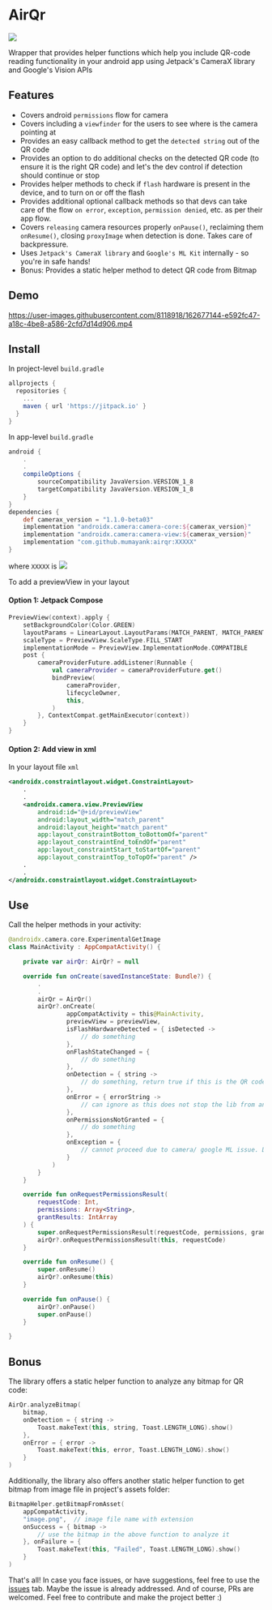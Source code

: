 # AirQr

[![](https://jitpack.io/v/mumayank/airqr.svg)](https://jitpack.io/#mumayank/airqr)

Wrapper that provides helper functions which help you include QR-code reading functionality in your android app using Jetpack's CameraX library and Google's Vision APIs

## Features
- Covers android `permissions` flow for camera
- Covers including a `viewfinder` for the users to see where is the camera pointing at
- Provides an easy callback method to get the `detected string` out of the QR code
- Provides an option to do additional checks on the detected QR code (to ensure it is the right QR code) and let's the dev control if detection should continue or stop
- Provides helper methods to check if `flash` hardware is present in the device, and to turn on or off the flash
- Provides additional optional callback methods so that devs can take care of the flow `on error`, `exception`, `permission denied`, etc. as per their app flow.
- Covers `releasing` camera resources properly `onPause()`, reclaiming them `onResume()`, closing `proxyImage` when detection is done. Takes care of backpressure.
- Uses `Jetpack's CameraX library` and `Google's ML Kit` internally - so you're in safe hands!
- Bonus: Provides a static helper method to detect QR code from Bitmap

## Demo
https://user-images.githubusercontent.com/8118918/162677144-e592fc47-a18c-4be8-a586-2cfd7d14d906.mp4

## Install

In project-level `build.gradle`
```gradle
allprojects {
  repositories {
    ...
    maven { url 'https://jitpack.io' }
  }
}
```

In app-level `build.gradle`
```gradle
android {
    .
    .
    compileOptions {
        sourceCompatibility JavaVersion.VERSION_1_8
        targetCompatibility JavaVersion.VERSION_1_8
    }
}
dependencies {
    def camerax_version = "1.1.0-beta03"
    implementation "androidx.camera:camera-core:${camerax_version}"
    implementation "androidx.camera:camera-view:${camerax_version}"
    implementation "com.github.mumayank:airqr:XXXXX"
}
```
where `XXXXX` is [![](https://jitpack.io/v/mumayank/airqr.svg)](https://jitpack.io/#mumayank/airqr)

To add a previewView in your layout

#### Option 1: Jetpack Compose

```kotlin
PreviewView(context).apply {
    setBackgroundColor(Color.GREEN)
    layoutParams = LinearLayout.LayoutParams(MATCH_PARENT, MATCH_PARENT)
    scaleType = PreviewView.ScaleType.FILL_START
    implementationMode = PreviewView.ImplementationMode.COMPATIBLE
    post {
        cameraProviderFuture.addListener(Runnable {
            val cameraProvider = cameraProviderFuture.get()
            bindPreview(
                cameraProvider,
                lifecycleOwner,
                this,
            )
        }, ContextCompat.getMainExecutor(context))
    }
}
```

#### Option 2: Add view in xml

In your layout file `xml`

```xml
<androidx.constraintlayout.widget.ConstraintLayout>
    .
    .
    <androidx.camera.view.PreviewView
        android:id="@+id/previewView"
        android:layout_width="match_parent"
        android:layout_height="match_parent"
        app:layout_constraintBottom_toBottomOf="parent"
        app:layout_constraintEnd_toEndOf="parent"
        app:layout_constraintStart_toStartOf="parent"
        app:layout_constraintTop_toTopOf="parent" />
    .
    .
</androidx.constraintlayout.widget.ConstraintLayout>
```

## Use

Call the helper methods in your activity:
```kotlin
@androidx.camera.core.ExperimentalGetImage
class MainActivity : AppCompatActivity() {

    private var airQr: AirQr? = null

    override fun onCreate(savedInstanceState: Bundle?) {
        .
        .
        airQr = AirQr()
        airQr?.onCreate(
                appCompatActivity = this@MainActivity,
                previewView = previewView,
                isFlashHardwareDetected = { isDetected ->
                    // do something
                },
                onFlashStateChanged = {
                    // do something
                },
                onDetection = { string ->
                    // do something, return true if this is the QR code you wanted, else return false to continue scanning
                },
                onError = { errorString ->
                    // can ignore as this does not stop the lib from analyzing the next frame
                },
                onPermissionsNotGranted = {
                    // do something
                },
                onException = {
                    // cannot proceed due to camera/ google ML issue. Do something
                }
            )
        }
    }

    override fun onRequestPermissionsResult(
        requestCode: Int,
        permissions: Array<String>,
        grantResults: IntArray
    ) {
        super.onRequestPermissionsResult(requestCode, permissions, grantResults)
        airQr?.onRequestPermissionsResult(this, requestCode)
    }

    override fun onResume() {
        super.onResume()
        airQr?.onResume(this)
    }

    override fun onPause() {
        airQr?.onPause()
        super.onPause()
    }

}
```

## Bonus

The library offers a static helper function to analyze any bitmap for QR code:

```kotlin
AirQr.analyzeBitmap(
    bitmap,
    onDetection = { string ->
        Toast.makeText(this, string, Toast.LENGTH_LONG).show()
    },
    onError = { error ->
        Toast.makeText(this, error, Toast.LENGTH_LONG).show()
    }
)
```

Additionally, the library also offers another static helper function to get bitmap from image file in project's assets folder:

```kotlin
BitmapHelper.getBitmapFromAsset(
    appCompatActivity,
    "image.png",  // image file name with extension
    onSuccess = { bitmap ->
        // use the bitmap in the above function to analyze it
    }, onFailure = {
        Toast.makeText(this, "Failed", Toast.LENGTH_LONG).show()
    }
)
```

That's all! In case you face issues, or have suggestions, feel free to use the [issues](https://github.com/mumayank/airqr/issues) tab. Maybe the issue is already addressed. And of course, PRs are welcomed. Feel free to contribute and make the project better :)
